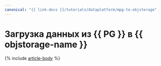 ```yaml
---
canonical: "{{ link-docs }}/tutorials/dataplatform/mpg-to-objstorage"
---
```


# Загрузка данных из {{ PG }} в {{ objstorage-name }}

{% include [article-body](../../_tutorials/dataplatform/datatransfer/mpg-to-objstorage.md) %}
